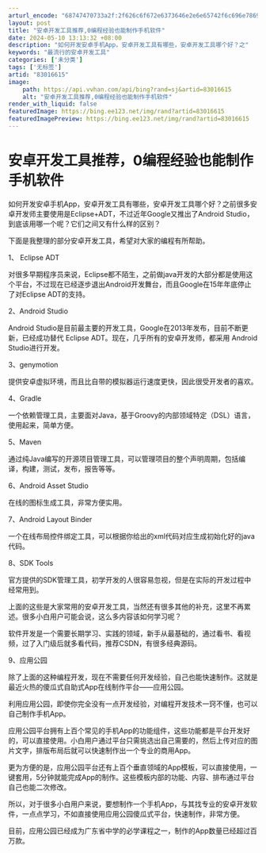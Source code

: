```yaml
---
arturl_encode: "68747470733a2f:2f626c6f672e6373646e2e6e65742f6c696e7869616c697665:2f61727469636c652f64657461696c732f3833303136363135"
layout: post
title: "安卓开发工具推荐,0编程经验也能制作手机软件"
date: 2024-05-10 13:13:32 +08:00
description: "如何开发安卓手机App，安卓开发工具有哪些，安卓开发工具哪个好？之"
keywords: "最流行的安卓开发工具"
categories: ['未分类']
tags: ['无标签']
artid: "83016615"
image:
    path: https://api.vvhan.com/api/bing?rand=sj&artid=83016615
    alt: "安卓开发工具推荐,0编程经验也能制作手机软件"
render_with_liquid: false
featuredImage: https://bing.ee123.net/img/rand?artid=83016615
featuredImagePreview: https://bing.ee123.net/img/rand?artid=83016615
---
```


# 安卓开发工具推荐，0编程经验也能制作手机软件

如何开发安卓手机App，安卓开发工具有哪些，安卓开发工具哪个好？之前很多安卓开发师主要使用是Eclipse+ADT，不过近年Google又推出了Android Studio，到底该用哪一个呢？它们之间又有什么样的区别？

下面是我整理的部分安卓开发工具，希望对大家的编程有所帮助。

1、 Eclipse ADT

对很多早期程序员来说，Eclipse都不陌生，之前做java开发的大部分都是使用这个平台，不过现在已经逐步退出Android开发舞台，而且Google在15年年底停止了对Eclipse ADT的支持。

2、Android Studio

Android Studio是目前最主要的开发工具，Google在2013年发布，目前不断更新，已经成功替代 Eclipse ADT。现在，几乎所有的安卓开发师，都采用 Android Studio进行开发。

3、genymotion

提供安卓虚拟环境，而且比自带的模拟器运行速度更快，因此很受开发者的喜欢。

4、Gradle

一个依赖管理工具，主要面对Java，基于Groovy的内部领域特定（DSL）语言，使用起来，简单方便。

5、Maven

通过纯Java编写的开源项目管理工具，可以管理项目的整个声明周期，包括编译，构建，测试，发布，报告等等。

6、Android Asset Studio

在线的图标生成工具，非常方便实用。

7、Android Layout Binder

一个在线布局控件绑定工具，可以根据你给出的xml代码对应生成初始化好的java代码。

8、SDK Tools

官方提供的SDK管理工具，初学开发的人很容易忽视，但是在实际的开发过程中经常用到。

上面的这些是大家常用的安卓开发工具，当然还有很多其他的补充，这里不再累述。很多小白用户可能会说，这么多内容该如何学习呢？

软件开发是一个需要长期学习、实践的领域，新手从最基础的，通过看书、看视频，过了入门级后就多看代码，推荐CSDN，有很多经典源码。

9、应用公园

除了上面的这种编程开发，现在不需要任何开发经验，自己也能快速制作。这就是最近火热的傻瓜式自助式App在线制作平台——应用公园。

利用应用公园，即使你完全没有一点开发经验，对编程开发技术一窍不懂，也可以自己制作手机App。

应用公园平台拥有上百个常见的手机App的功能组件，这些功能都是平台开发好的，可以直接使用。小白用户通过平台只需挑选出自己需要的，然后上传对应的图片文字，排版布局后就可以快速制作出一个专业的商用App。

更为方便的是，应用公园平台还有上百个垂直领域的App模板，可以直接使用，一键套用，5分钟就能完成App的制作。这些模板内部的功能、内容、排布通过平台自己也能二次修改。

所以，对于很多小白用户来说，要想制作一个手机App，与其找专业的安卓开发软件，一点点学习，不如直接使用应用公园傻瓜式平台，快速制作，非常方便。

目前，应用公园已经成为广东省中学的必学课程之一，制作的App数量已经超过百万款。